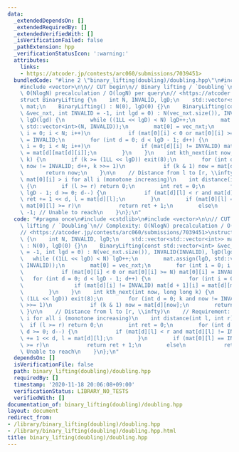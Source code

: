```yaml
---
data:
  _extendedDependsOn: []
  _extendedRequiredBy: []
  _extendedVerifiedWith: []
  _isVerificationFailed: false
  _pathExtension: hpp
  _verificationStatusIcon: ':warning:'
  attributes:
    links:
    - https://atcoder.jp/contests/arc060/submissions/7039451>
  bundledCode: "#line 2 \"binary_lifting(doubling)/doubling.hpp\"\n#include <cstdlib>\n\
    #include <vector>\n\n// CUT begin\n// Binary lifting / `Doubling`\n// Complexity:\
    \ O(NlogN) precalculation / O(logN) per query\n// <https://atcoder.jp/contests/arc060/submissions/7039451>\n\
    struct BinaryLifting {\n    int N, INVALID, lgD;\n    std::vector<std::vector<int>>\
    \ mat;\n    BinaryLifting() : N(0), lgD(0) {}\n    BinaryLifting(const std::vector<int>\
    \ &vec_nxt, int INVALID = -1, int lgd = 0) : N(vec_nxt.size()), INVALID(INVALID),\
    \ lgD(lgd) {\n        while ((1LL << lgD) < N) lgD++;\n        mat.assign(lgD,\
    \ std::vector<int>(N, INVALID));\n        mat[0] = vec_nxt;\n        for (int\
    \ i = 0; i < N; i++)\n            if (mat[0][i] < 0 or mat[0][i] >= N) mat[0][i]\
    \ = INVALID;\n        for (int d = 0; d < lgD - 1; d++) {\n            for (int\
    \ i = 0; i < N; i++)\n                if (mat[d][i] != INVALID) mat[d + 1][i]\
    \ = mat[d][mat[d][i]];\n        }\n    }\n    int kth_next(int now, long long\
    \ k) {\n        if (k >= (1LL << lgD)) exit(8);\n        for (int d = 0; k and\
    \ now != INVALID; d++, k >>= 1)\n            if (k & 1) now = mat[d][now];\n \
    \       return now;\n    }\n\n    // Distance from l to [r, \\infty)\n    // Requirement:\
    \ mat[0][i] > i for all i (monotone increasing)\n    int distance(int l, int r)\
    \ {\n        if (l >= r) return 0;\n        int ret = 0;\n        for (int d =\
    \ lgD - 1; d >= 0; d--) {\n            if (mat[d][l] < r and mat[d][l] != INVALID)\
    \ ret += 1 << d, l = mat[d][l];\n        }\n        if (mat[0][l] == INVALID or\
    \ mat[0][l] >= r)\n            return ret + 1;\n        else\n            return\
    \ -1; // Unable to reach\n    }\n};\n"
  code: "#pragma once\n#include <cstdlib>\n#include <vector>\n\n// CUT begin\n// Binary\
    \ lifting / `Doubling`\n// Complexity: O(NlogN) precalculation / O(logN) per query\n\
    // <https://atcoder.jp/contests/arc060/submissions/7039451>\nstruct BinaryLifting\
    \ {\n    int N, INVALID, lgD;\n    std::vector<std::vector<int>> mat;\n    BinaryLifting()\
    \ : N(0), lgD(0) {}\n    BinaryLifting(const std::vector<int> &vec_nxt, int INVALID\
    \ = -1, int lgd = 0) : N(vec_nxt.size()), INVALID(INVALID), lgD(lgd) {\n     \
    \   while ((1LL << lgD) < N) lgD++;\n        mat.assign(lgD, std::vector<int>(N,\
    \ INVALID));\n        mat[0] = vec_nxt;\n        for (int i = 0; i < N; i++)\n\
    \            if (mat[0][i] < 0 or mat[0][i] >= N) mat[0][i] = INVALID;\n     \
    \   for (int d = 0; d < lgD - 1; d++) {\n            for (int i = 0; i < N; i++)\n\
    \                if (mat[d][i] != INVALID) mat[d + 1][i] = mat[d][mat[d][i]];\n\
    \        }\n    }\n    int kth_next(int now, long long k) {\n        if (k >=\
    \ (1LL << lgD)) exit(8);\n        for (int d = 0; k and now != INVALID; d++, k\
    \ >>= 1)\n            if (k & 1) now = mat[d][now];\n        return now;\n   \
    \ }\n\n    // Distance from l to [r, \\infty)\n    // Requirement: mat[0][i] >\
    \ i for all i (monotone increasing)\n    int distance(int l, int r) {\n      \
    \  if (l >= r) return 0;\n        int ret = 0;\n        for (int d = lgD - 1;\
    \ d >= 0; d--) {\n            if (mat[d][l] < r and mat[d][l] != INVALID) ret\
    \ += 1 << d, l = mat[d][l];\n        }\n        if (mat[0][l] == INVALID or mat[0][l]\
    \ >= r)\n            return ret + 1;\n        else\n            return -1; //\
    \ Unable to reach\n    }\n};\n"
  dependsOn: []
  isVerificationFile: false
  path: binary_lifting(doubling)/doubling.hpp
  requiredBy: []
  timestamp: '2020-11-18 20:06:08+09:00'
  verificationStatus: LIBRARY_NO_TESTS
  verifiedWith: []
documentation_of: binary_lifting(doubling)/doubling.hpp
layout: document
redirect_from:
- /library/binary_lifting(doubling)/doubling.hpp
- /library/binary_lifting(doubling)/doubling.hpp.html
title: binary_lifting(doubling)/doubling.hpp
---
```

